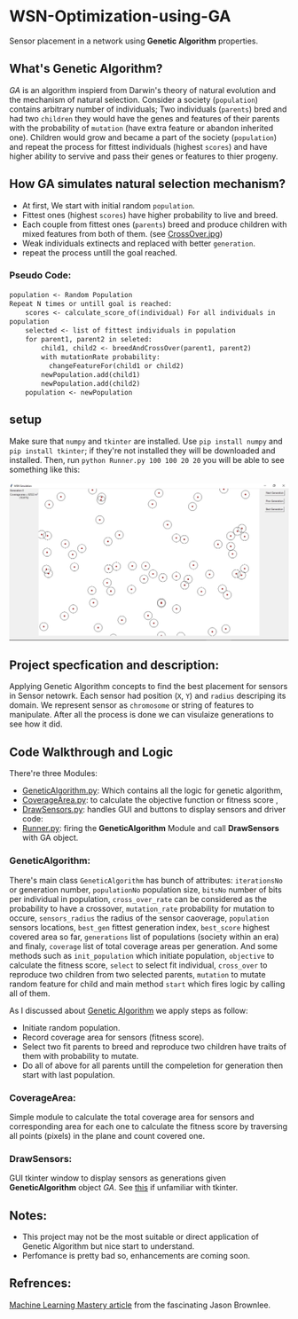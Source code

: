 # WSN-Optimization-using-GA
Sensor placement in a network using **Genetic Algorithm** properties.

## What's Genetic Algorithm?
*GA* is an algorithm inspierd from Darwin's theory of natural evolution and the mechanism of natural selection. Consider a society (`population`) contains arbitrary number of individuals; Two individuals (`parents`) bred and had two `children` they would have the genes and features of their parents with the probability of `mutation` (have extra feature or abandon inherited one). Children would grow and became a part of the society (`population`) and repeat the process for fittest individuals (highest `scores`) and have higher ability to servive and pass their genes or features to thier progeny.

## How GA simulates natural selection mechanism?
- At first, We start with initial random `population`.
- Fittest ones (highest `scores`) have higher probability to live and breed.
- Each couple from fittest ones (`parents`) breed and produce children with mixed features from both of them. (see [CrossOver.jpg](https://github.com/MahmoudHussienMohamed/WSN-Optimization-using-GA/blob/main/Images/CrossOver.jpg))
- Weak individuals extinects and replaced with better `generation`.
- repeat the process untill the goal reached.
### Pseudo Code:
```
population <- Random Population
Repeat N times or untill goal is reached:
    scores <- calculate_score_of(individual) For all individuals in population
    selected <- list of fittest individuals in population
    for parent1, parent2 in seleted:
        child1, child2 <- breedAndCrossOver(parent1, parent2)
        with mutationRate probability:
          changeFeatureFor(child1 or child2)
        newPopulation.add(child1)
        newPopulation.add(child2)
    population <- newPopulation
```
## setup
Make sure that `numpy` and `tkinter` are installed. Use `pip install numpy` and `pip install tkinter`; if they're not installed they will be downloaded and installed.
Then, run `python Runner.py 100 100 20 20` you will be able to see something like this:
<br /><br />
![](https://github.com/MahmoudHussienMohamed/WSN-Optimization-using-GA/blob/main/Images/Output.jpg)
<br />

## Project specfication and description:
Applying Genetic Algorithm concepts to find the best placement for sensors in Sensor netowrk. Each sensor had position (`X`, `Y`) and `radius` descriping its domain. We represent sensor as `chromosome` or string of features to manipulate. After all the process is done we can visulaize generations to see how it did. 
## Code Walkthrough and Logic
There're three Modules:
- [GeneticAlgorithm.py](https://github.com/MahmoudHussienMohamed/WSN-Optimization-using-GA/blob/main/GeneticAlgorithm.py): Which contains all the logic for genetic algorithm,
- [CoverageArea.py](https://github.com/MahmoudHussienMohamed/WSN-Optimization-using-GA/blob/main/CoverageArea.py): to calculate the objective function or fitness score ,
- [DrawSensors.py](https://github.com/MahmoudHussienMohamed/WSN-Optimization-using-GA/blob/main/DrawSensors.py): handles GUI and buttons to display sensors
and driver code:
- [Runner.py](https://github.com/MahmoudHussienMohamed/WSN-Optimization-using-GA/blob/main/Runner.py): firing the **GeneticAlgorithm** Module and call **DrawSensors** with GA object. 
### GeneticAlgorithm:
There's main class `GeneticAlgorithm` has bunch of attributes: `iterationsNo` or generation number, `populationNo` population size, `bitsNo` number of bits per individual in population, `cross_over_rate` can be considered as the probability to have a crossover, `mutation_rate` probability for mutation to occure, `sensors_radius` the radius of the sensor caoverage, `population` sensors locations, `best_gen` fittest generation index, `best_score` highest covered area so far, `generations` list of populations (society within an era) and finaly, `coverage` list of total coverage areas per generation. 
And some methods such as `init_population` which initiate population, `objective` to calculate the fitness score, `select` to select fit individual, `cross_over` to reproduce two children from two selected parents, `mutation` to mutate random feature for child and main method `start` which fires logic by calling all of them.

As I discussed about [Genetic Algorithm](https://github.com/MahmoudHussienMohamed/WSN-Optimization-using-GA#how-ga-simulates-natural-selection-mechanism) we apply steps as follow:
- Initiate random population.
- Record coverage area for sensors (fitness score).
- Select two fit parents to breed and reproduce two children have traits of them with probability to mutate.
- Do all of above for all parents untill the compeletion for generation then start with last population.

### CoverageArea:
Simple module to calculate the total coverage area for sensors and corresponding area for each one to calculate the fitness score by traversing all points (pixels) in the plane and count covered one.

### DrawSensors:
GUI tkinter window to display sensors as generations given **GeneticAlgorithm** object *GA*. See [this](https://docs.python.org/3/library/tkinter.html) if unfamiliar with tkinter.

## Notes:
- This project may not be the most suitable or direct application of Genetic Algorithm but nice start to understand.
- Perfomance is pretty bad so, enhancements are coming soon.

## Refrences:
[Machine Learning Mastery article](https://machinelearningmastery.com/simple-genetic-algorithm-from-scratch-in-python/) from the fascinating Jason Brownlee.

